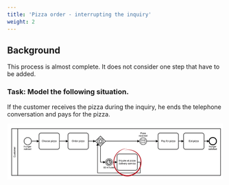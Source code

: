 ```yaml
---
title: 'Pizza order - interrupting the inquiry'
weight: 2
---
```


## Background

This process is almost complete. It does not consider one step that have to be added.

### Task: Model the following situation.

If the customer receives the pizza during the inquiry, he ends the telephone conversation and pays for the pizza.

![Image alt](pizzaInterrupting.png)

